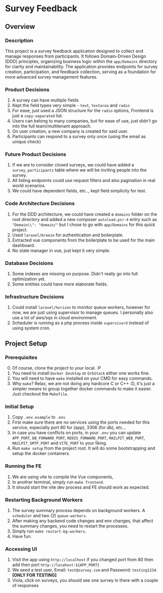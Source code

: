 # Survey Feedback

## Overview
### Description
This project is a survey feedback application designed to collect and manage responses from participants. It follows Domain-Driven Design (DDD) principles, organizing business logic within the `app/Domains` directory for clarity and maintainability. The application provides endpoints for survey creation, participation, and feedback collection, serving as a foundation for more advanced survey management features.

### Product Decisions
1. A survey can have multiple fields
2. Kept the field types very simple - `text`, `textarea` and `radio`
3. For ease, just used a JSON structure for the `radio` options, Frontend is just a `copy-separated` list.
4. Users can belong to many companies, but for ease of use, just didn't go into the full team/multitenant approach.
5. On user creation, a new company is created for said user.
6. Participants can respond to a survey only once (using the email as unique check)

### Future Product Decisions
1. If we are to consider closed surveys, we could have added a `survey_participants` table where we will be inviting people into the survey.
2. All listing endpoints could use request filters and also pagination in real world scenarios.
3. We could have dependent fields, etc.., kept field simplicity for test.

### Code Architecture Decisions
1. For the DDD architecture, we could have created a `domains` folder on the root directory and added a new composer `autoload.psr-4` entry such as `"Domain\\": "domain/"` but I chose to go with `app/Domains` for this quick project.
2. Used `laravel/breeze` for authentication and boilerplate.
3. Extracted vue components from the boilerplate to be used for the main dashboard.
4. No state manager in vue, just kept it very simple.

### Database Decisions
1. Some indexes are missing on purpose. Didn't really go into full optimization yet.
2. Some entities could have more elaborate fields.

### Infrastructure Decisions
1. Could install `laravel/horizon` to monitor queue workers, however for now, we are just using supervisor to manage queues. I personally also use a lot of aws/sqs in cloud environment.
2. Scheduler is running as a php process inside `supervisord` instead of using system cron.

## Project Setup
### Prerequisites
0. Of course, clone the project to your local. :P
1. You need to install `Docker Desktop` or `OrbStack` either one works fine.
2. You will need to have `make` installed on your CMD for easy commands.
3. Why `make`? Relax, we are not doing any hardcore C or C++ :D, it's just a simpler means to group together docker commands to make it easier. Just checkout the `Makefile`.

### Initial Setup
1. Copy `.env.example` to `.env`
2. First make sure there are no services using the ports needed for this service, especially port 80 for (app), 3306 (for db), etc...
3. In case you have conflicts on ports, in your `.env` you can update `APP_PORT`, `DB_FORWARD_PORT`, `REDIS_FORWARD_PORT`, `MAILPIT_WEB_PORT`, `MAILPIT_SMTP_PORT` and `VITE_PORT` to your liking.
4. Run `make setup` from the project root. It will do some bootstrapping and setup the docker containers.

### Running the FE
1. We are using vite to compile the Vue components,
2. In another terminal, simply run `make frontend`.
3. It should start the vite dev process and FE should work as expected.

### Restarting Background Workers
1. The survey summary process depends on background workers. A `scheduler` and two (2) `queue-workers`.
2. After making any backend code changes and env changes, that affect the summary changes, you need to restart the processes.
3. Simply run `make restart-bg-workers`.
4. Have fun.

### Accessing UI
1. Visit the app using `http://localhost` if you changed port from 80 then add then port `http://locahost:${APP_PORT}`
2. We seed a test user, Email: `test@survey.com` and Password: `testing1234`. **[ONLY FOR TESTING]**
3. Viola, click on surveys, you should see one survey in there with a couple of responses
